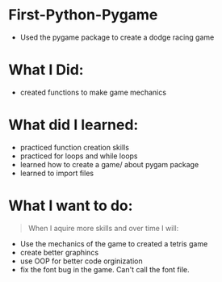 # First-Python-Pygame
* Used the pygame package to create a dodge racing game

# What I Did:
* created functions to make game mechanics 

# What did I learned:
* practiced function creation skills 
* practiced for loops and while loops 
* learned how to create a game/ about pygam package 
* learned to import files

# What I want to do:
> When I aquire more skills and over time I will:

* Use the mechanics of the game to created a tetris game
* create better graphincs 
* use OOP for better code orginization
* fix the font bug in the game. Can't call the font file.
